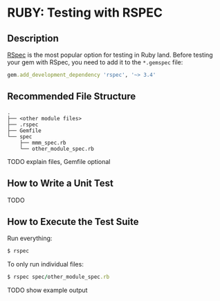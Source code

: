 # RUBY: Testing with RSPEC

## Description

[RSpec](http://rspec.info/) is the most popular option for testing in Ruby land. Before testing your gem with RSpec, you need to add it to the `*.gemspec` file:

```ruby
gem.add_development_dependency 'rspec', '~> 3.4'
```

## Recommended File Structure

    .
    ├── <other module files>
    ├── .rspec
    ├── Gemfile
    └── spec
        ├── mmm_spec.rb
        └── other_module_spec.rb

TODO explain files, Gemfile optional

## How to Write a Unit Test

TODO

## How to Execute the Test Suite

Run everything:

```ruby
$ rspec
```

To only run individual files:

```ruby
$ rspec spec/other_module_spec.rb
```

TODO show example output